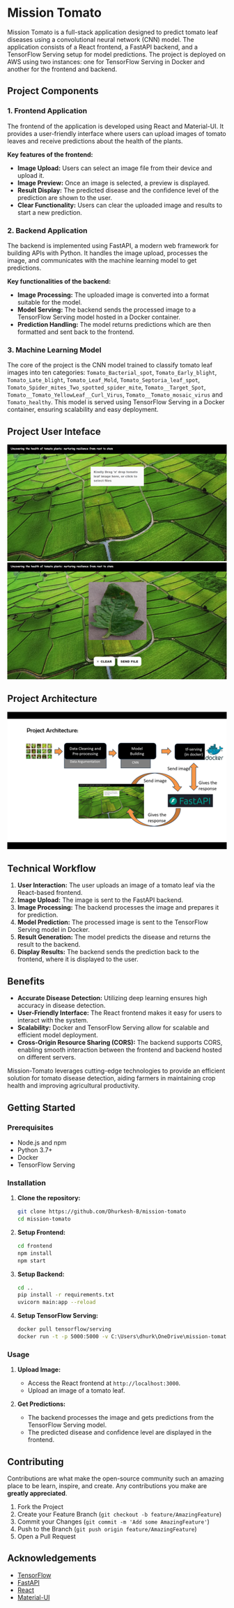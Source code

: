 # Mission Tomato 

Mission Tomato is a full-stack application designed to predict tomato leaf diseases using a convolutional neural network (CNN) model. The application consists of a React frontend, a FastAPI backend, and a TensorFlow Serving setup for model predictions. The project is deployed on AWS using two instances: one for TensorFlow Serving in Docker and another for the frontend and backend.

## Project Components

### 1. Frontend Application
The frontend of the application is developed using React and Material-UI. It provides a user-friendly interface where users can upload images of tomato leaves and receive predictions about the health of the plants.

**Key features of the frontend:**
- **Image Upload:** Users can select an image file from their device and upload it.
- **Image Preview:** Once an image is selected, a preview is displayed.
- **Result Display:** The predicted disease and the confidence level of the prediction are shown to the user.
- **Clear Functionality:** Users can clear the uploaded image and results to start a new prediction.

### 2. Backend Application
The backend is implemented using FastAPI, a modern web framework for building APIs with Python. It handles the image upload, processes the image, and communicates with the machine learning model to get predictions.

**Key functionalities of the backend:**
- **Image Processing:** The uploaded image is converted into a format suitable for the model.
- **Model Serving:** The backend sends the processed image to a TensorFlow Serving model hosted in a Docker container.
- **Prediction Handling:** The model returns predictions which are then formatted and sent back to the frontend.

### 3. Machine Learning Model
The core of the project is the CNN model trained to classify tomato leaf images into ten categories: `Tomato_Bacterial_spot`, `Tomato_Early_blight`, `Tomato_Late_blight`, `Tomato_Leaf_Mold`, `Tomato_Septoria_leaf_spot`, `Tomato_Spider_mites_Two_spotted_spider_mite`, `Tomato__Target_Spot`, `Tomato__Tomato_YellowLeaf__Curl_Virus`, `Tomato__Tomato_mosaic_virus` and `Tomato_healthy`. This model is served using TensorFlow Serving in a Docker container, ensuring scalability and easy deployment.

## Project User Inteface

![Project UI](project_ui_1.png)
![Project UI](project_ui_2.png)


## Project Architecture

![Project architecture](project-architecture.png)


## Technical Workflow
1. **User Interaction:** The user uploads an image of a tomato leaf via the React-based frontend.
2. **Image Upload:** The image is sent to the FastAPI backend.
3. **Image Processing:** The backend processes the image and prepares it for prediction.
4. **Model Prediction:** The processed image is sent to the TensorFlow Serving model in Docker.
5. **Result Generation:** The model predicts the disease and returns the result to the backend.
6. **Display Results:** The backend sends the prediction back to the frontend, where it is displayed to the user.

## Benefits
- **Accurate Disease Detection:** Utilizing deep learning ensures high accuracy in disease detection.
- **User-Friendly Interface:** The React frontend makes it easy for users to interact with the system.
- **Scalability:** Docker and TensorFlow Serving allow for scalable and efficient model deployment.
- **Cross-Origin Resource Sharing (CORS):** The backend supports CORS, enabling smooth interaction between the frontend and backend hosted on different servers.

Mission-Tomato leverages cutting-edge technologies to provide an efficient solution for tomato disease detection, aiding farmers in maintaining crop health and improving agricultural productivity.

## Getting Started

### Prerequisites
- Node.js and npm
- Python 3.7+
- Docker
- TensorFlow Serving

### Installation

1. **Clone the repository:**
    ```sh
    git clone https://github.com/Dhurkesh-B/mission-tomato
    cd mission-tomato
    ```

2. **Setup Frontend:**
    ```sh
    cd frontend
    npm install
    npm start
    ```

3. **Setup Backend:**
    ```sh
    cd ..
    pip install -r requirements.txt
    uvicorn main:app --reload
    ```

4. **Setup TensorFlow Serving:**
    ```sh
    docker pull tensorflow/serving
    docker run -t -p 5000:5000 -v C:\Users\dhurk\OneDrive\mission-tomato:/mission-tomato tensorflow/serving --rest_api_port=5000 --model_config_file=/mission-tomato/models.config.a
    ```

### Usage

1. **Upload Image:**
   - Access the React frontend at `http://localhost:3000`.
   - Upload an image of a tomato leaf.

2. **Get Predictions:**
   - The backend processes the image and gets predictions from the TensorFlow Serving model.
   - The predicted disease and confidence level are displayed in the frontend.

## Contributing

Contributions are what make the open-source community such an amazing place to be learn, inspire, and create. Any contributions you make are **greatly appreciated**.

1. Fork the Project
2. Create your Feature Branch (`git checkout -b feature/AmazingFeature`)
3. Commit your Changes (`git commit -m 'Add some AmazingFeature'`)
4. Push to the Branch (`git push origin feature/AmazingFeature`)
5. Open a Pull Request

## Acknowledgements

- [TensorFlow](https://www.tensorflow.org/)
- [FastAPI](https://fastapi.tiangolo.com/)
- [React](https://reactjs.org/)
- [Material-UI](https://material-ui.com/)


